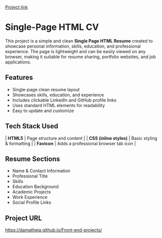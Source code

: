 [Project link](https://damatheja.github.io/Front-end-projects/)
# Single-Page HTML CV

This project is a simple and clean **Single Page HTML Resume** created to showcase personal information, skills, education, and professional experience. The page is lightweight and can be easily viewed on any browser, making it suitable for resume sharing, portfolio websites, and job applications.


## Features
- Single-page clean resume layout  
- Showcases skills, education, and experience  
- Includes clickable LinkedIn and GitHub profile links  
- Uses standard HTML elements for readability  
- Easy to update and customize  

## Tech Stack Used

| **HTML5** | Page structure and content |
| **CSS (inline styles)** | Basic styling & formatting |
| **Favicon** | Adds a professional browser tab icon |



## Resume Sections
- Name & Contact Information  
- Professional Title  
- Skills  
- Education Background  
- Academic Projects  
- Work Experience  
- Social Profile Links  
## Project URL
https://damatheja.github.io/Front-end-projects/
